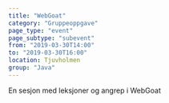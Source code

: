 ```yaml
---
title: "WebGoat"
category: "Gruppeoppgave"
page_type: "event"
page_subtype: "subevent"
from: "2019-03-30T14:00"
to: "2019-03-30T16:00"
location: Tjuvholmen
group: "Java"
---
```


En sesjon med leksjoner og angrep i WebGoat
